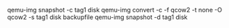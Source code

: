 qemu-img snapshot -c tag1 disk
qemu-img convert -c -f qcow2 -t none -O qcow2 -s tag1 disk backupfile
qemu-img snapshot -d tag1 disk
